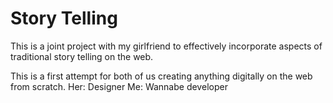 # Story Telling
This is a joint project with my girlfriend to effectively incorporate aspects of traditional story telling on the web. 

This is a first attempt for both of us creating anything digitally on the web from scratch.
Her: Designer
Me: Wannabe developer
